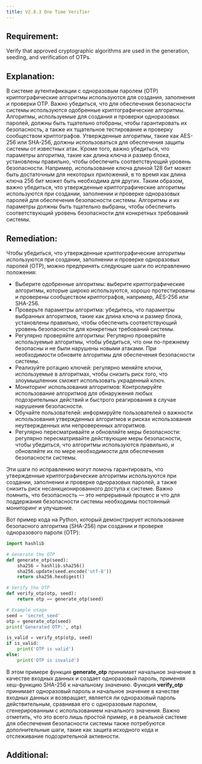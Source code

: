 ```yaml
---
title: V2.8.3 One Time Verifier
---
```




## Requirement:

Verify that approved cryptographic algorithms are used in the generation, seeding, and verification of OTPs.

## Explanation:

В системе аутентификации с одноразовым паролем (OTP) криптографические алгоритмы используются для создания, заполнения и проверки OTP. Важно убедиться, что для обеспечения безопасности системы используются одобренные криптографические алгоритмы. Алгоритмы, используемые для создания и проверки одноразовых паролей, должны быть тщательно отобраны, чтобы гарантировать их безопасность, а также их тщательное тестирование и проверку сообществом криптографов. Утвержденные алгоритмы, такие как AES-256 или SHA-256, должны использоваться для обеспечения защиты системы от известных атак. Кроме того, важно убедиться, что параметры алгоритма, такие как длина ключа и размер блока, установлены правильно, чтобы обеспечить соответствующий уровень безопасности. Например, использование ключа длиной 128 бит может быть достаточным для некоторых приложений, в то время как длина ключа 256 бит может быть необходима для других. Таким образом, важно убедиться, что утвержденные криптографические алгоритмы используются при создании, заполнении и проверке одноразовых паролей для обеспечения безопасности системы. Алгоритмы и их параметры должны быть тщательно выбраны, чтобы обеспечить соответствующий уровень безопасности для конкретных требований системы.

## Remediation:



Чтобы убедиться, что утвержденные криптографические алгоритмы используются при создании, заполнении и проверке одноразовых паролей (OTP), можно предпринять следующие шаги по исправлению положения: 

- Выберите одобренные алгоритмы: выберите криптографические алгоритмы, которые широко используются, хорошо протестированы и проверены сообществом криптографов, например, AES-256 или SHA-256. 
- Проверьте параметры алгоритма: убедитесь, что параметры выбранных алгоритмов, такие как длина ключа и размер блока, установлены правильно, чтобы обеспечить соответствующий уровень безопасности для конкретных требований системы. 
- Регулярно проверяйте алгоритмы: Регулярно проверяйте используемые алгоритмы, чтобы убедиться, что они по-прежнему безопасны и не были нарушены новыми атаками. При необходимости обновите алгоритмы для обеспечения безопасности системы. 
- Реализуйте ротацию ключей: регулярно меняйте ключи, используемые в алгоритмах, чтобы снизить риск того, что злоумышленник сможет использовать украденный ключ. 
- Мониторинг использования алгоритмов: Контролируйте использование алгоритмов для обнаружения любых подозрительных действий и быстрого реагирования в случае нарушения безопасности. 
- Обучайте пользователей: информируйте пользователей о важности использования утвержденных алгоритмов и рисках использования неутвержденных или непроверенных алгоритмов. 
- Регулярно пересматривайте и обновляйте меры безопасности: регулярно пересматривайте действующие меры безопасности, чтобы убедиться, что алгоритмы используются правильно, и обновляйте их по мере необходимости для обеспечения безопасности системы. 


Эти шаги по исправлению могут помочь гарантировать, что утвержденные криптографические алгоритмы используются при создании, заполнении и проверке одноразовых паролей, а также снизить риск несанкционированного доступа к системе. Важно помнить, что безопасность — это непрерывный процесс и что для поддержания безопасности системы необходимы постоянный мониторинг и улучшение.

Вот пример кода на Python, который демонстрирует использование безопасного алгоритма (SHA-256) при создании и проверке одноразового пароля (OTP):


```python title="Пример реализации использования SHA-256 для OTP"
import hashlib

# Generate the OTP
def generate_otp(seed):
    sha256 = hashlib.sha256()
    sha256.update(seed.encode('utf-8'))
    return sha256.hexdigest()

# Verify the OTP
def verify_otp(otp, seed):
    return otp == generate_otp(seed)

# Example usage
seed = 'secret_seed'
otp = generate_otp(seed)
print('Generated OTP:', otp)

is_valid = verify_otp(otp, seed)
if is_valid:
    print('OTP is valid')
else:
    print('OTP is invalid')


```


В этом примере функция **generate_otp** принимает начальное значение в качестве входных данных и создает одноразовый пароль, применяя хеш-функцию SHA-256 к начальному значению. Функция **verify_otp** принимает одноразовый пароль и начальное значение в качестве входных данных и возвращает, является ли одноразовый пароль действительным, сравнивая его с одноразовым паролем, сгенерированным с использованием начального значения. Важно отметить, что это всего лишь простой пример, и в реальной системе для обеспечения безопасности системы также потребуются дополнительные шаги, такие как защита исходного кода и отслеживание подозрительной активности.

## Additional:




